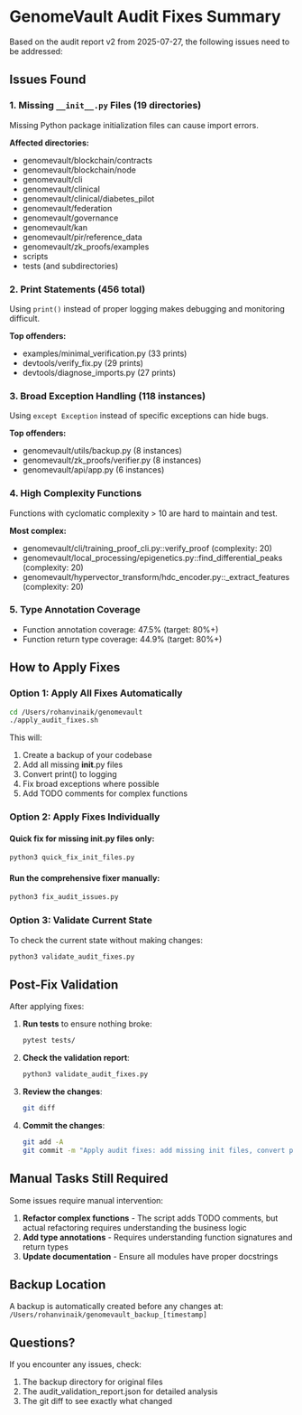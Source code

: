 # GenomeVault Audit Fixes Summary

Based on the audit report v2 from 2025-07-27, the following issues need to be addressed:

## Issues Found

### 1. Missing `__init__.py` Files (19 directories)
Missing Python package initialization files can cause import errors.

**Affected directories:**
- genomevault/blockchain/contracts
- genomevault/blockchain/node
- genomevault/cli
- genomevault/clinical
- genomevault/clinical/diabetes_pilot
- genomevault/federation
- genomevault/governance
- genomevault/kan
- genomevault/pir/reference_data
- genomevault/zk_proofs/examples
- scripts
- tests (and subdirectories)

### 2. Print Statements (456 total)
Using `print()` instead of proper logging makes debugging and monitoring difficult.

**Top offenders:**
- examples/minimal_verification.py (33 prints)
- devtools/verify_fix.py (29 prints)
- devtools/diagnose_imports.py (27 prints)

### 3. Broad Exception Handling (118 instances)
Using `except Exception` instead of specific exceptions can hide bugs.

**Top offenders:**
- genomevault/utils/backup.py (8 instances)
- genomevault/zk_proofs/verifier.py (8 instances)
- genomevault/api/app.py (6 instances)

### 4. High Complexity Functions
Functions with cyclomatic complexity > 10 are hard to maintain and test.

**Most complex:**
- genomevault/cli/training_proof_cli.py::verify_proof (complexity: 20)
- genomevault/local_processing/epigenetics.py::find_differential_peaks (complexity: 20)
- genomevault/hypervector_transform/hdc_encoder.py::_extract_features (complexity: 20)

### 5. Type Annotation Coverage
- Function annotation coverage: 47.5% (target: 80%+)
- Function return type coverage: 44.9% (target: 80%+)

## How to Apply Fixes

### Option 1: Apply All Fixes Automatically
```bash
cd /Users/rohanvinaik/genomevault
./apply_audit_fixes.sh
```

This will:
1. Create a backup of your codebase
2. Add all missing __init__.py files
3. Convert print() to logging
4. Fix broad exceptions where possible
5. Add TODO comments for complex functions

### Option 2: Apply Fixes Individually

#### Quick fix for missing __init__.py files only:
```bash
python3 quick_fix_init_files.py
```

#### Run the comprehensive fixer manually:
```bash
python3 fix_audit_issues.py
```

### Option 3: Validate Current State
To check the current state without making changes:
```bash
python3 validate_audit_fixes.py
```

## Post-Fix Validation

After applying fixes:

1. **Run tests** to ensure nothing broke:
   ```bash
   pytest tests/
   ```

2. **Check the validation report**:
   ```bash
   python3 validate_audit_fixes.py
   ```

3. **Review the changes**:
   ```bash
   git diff
   ```

4. **Commit the changes**:
   ```bash
   git add -A
   git commit -m "Apply audit fixes: add missing init files, convert prints to logging, fix broad exceptions"
   ```

## Manual Tasks Still Required

Some issues require manual intervention:

1. **Refactor complex functions** - The script adds TODO comments, but actual refactoring requires understanding the business logic
2. **Add type annotations** - Requires understanding function signatures and return types
3. **Update documentation** - Ensure all modules have proper docstrings

## Backup Location

A backup is automatically created before any changes at:
`/Users/rohanvinaik/genomevault_backup_[timestamp]`

## Questions?

If you encounter any issues, check:
1. The backup directory for original files
2. The audit_validation_report.json for detailed analysis
3. The git diff to see exactly what changed
